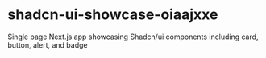 # shadcn-ui-showcase-oiaajxxe
Single page Next.js app showcasing Shadcn/ui components including card, button, alert, and badge
